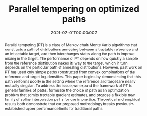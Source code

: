 ---
abstract: Parallel tempering (PT) is a class of Markov chain Monte Carlo algorithms that constructs a path of distributions annealing between a tractable reference and an intractable target, and then interchanges states along the path to improve mixing in the target. The performance of PT depends on how quickly a sample from the reference distribution makes its way to the target, which in turn depends on the particular path of annealing distributions. However, past work on PT has used only simple paths constructed from convex combinations of the reference and target log-densities. This paper begins by demonstrating that this path performs poorly in the setting where the reference and target are nearly mutually singular. To address this issue, we expand the framework of PT to general families of paths, formulate the choice of path as an optimization problem that admits tractable gradient estimates, and propose a flexible new family of spline interpolation paths for use in practice. Theoretical and empirical results both demonstrate that our proposed methodology breaks previously-established upper performance limits for traditional paths.
author_notes:
- Equal contribution
- Equal contribution
authors:
- Vittorio Romaniello
- admin
- Trevor Campbell
- Alexandre Bouchard-Côté
date: "2021-07-01T00:00:00Z"
doi: ""
featured: true
image:
  caption: ""
  focal_point: ""
  preview_only: false
publication: International Conference on Machine Learning
publication_short: In the *International Conference on Machine Learning*
publication_types:
- "1"
publishDate: ""
slides: ""
summary: ""
tags: []
title: Parallel tempering on optimized paths
url_code: ""
url_dataset: ""
url_preprint: "https://arxiv.org/abs/2102.07720"
url_pdf: "https://arxiv.org/pdf/2102.07720.pdf"
url_poster: "uploads/poster_paths.pdf"
url_project: ""
url_slides: "uploads/slides_paths.pdf"
url_source: "http://proceedings.mlr.press/v139/syed21a.html"
url_video: "https://icml.cc/virtual/2021/spotlight/8924"
---